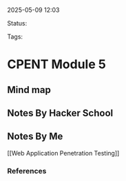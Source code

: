 2025-05-09 12:03

Status:

Tags:

# CPENT Module 5

## Mind map 


## Notes By Hacker School


## Notes By Me
[[Web Application Penetration Testing]]




### References
